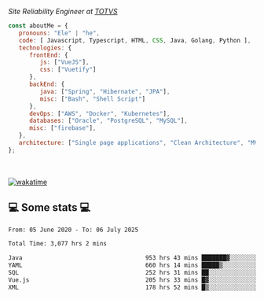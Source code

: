 <p><em>Site Reliability Engineer at <a href="https://www.totvs.com/">TOTVS</a></br>
</em></p>


```javascript
const aboutMe = {
   pronouns: "Ele" | "he",
   code: [ Javascript, Typescript, HTML, CSS, Java, Golang, Python ],
   technologies: {
      frontEnd: {
         js: ["VueJS"],
         css: ["Vuetify"]
      },
      backEnd: {
         java: ["Spring", "Hibernate", "JPA"],
         misc: ["Bash", "Shell Script"]
      },
      devOps: ["AWS", "Docker", "Kubernetes"],
      databases: ["Oracle", "PostgreSQL", "MySQL"],
      misc: ["firebase"],
   },
   architecture: ["Single page applications", "Clean Architecture", "MVC", "Microservices"],
};
```
</br></br>
[![wakatime](https://wakatime.com/badge/user/a3a8ed06-d304-4d6b-bc86-4adc418cdea7.svg)](https://wakatime.com/@a3a8ed06-d304-4d6b-bc86-4adc418cdea7)
<h2>💻 Some stats 💻</h2>

<!--START_SECTION:waka-->

```txt
From: 05 June 2020 - To: 06 July 2025

Total Time: 3,077 hrs 2 mins

Java                                   953 hrs 43 mins ███████▓░░░░░░░░░░░░░░░░░   31.00 %
YAML                                   660 hrs 14 mins █████▒░░░░░░░░░░░░░░░░░░░   21.46 %
SQL                                    252 hrs 31 mins ██░░░░░░░░░░░░░░░░░░░░░░░   08.21 %
Vue.js                                 205 hrs 33 mins █▓░░░░░░░░░░░░░░░░░░░░░░░   06.68 %
XML                                    178 hrs 52 mins █▒░░░░░░░░░░░░░░░░░░░░░░░   05.81 %
```

<!--END_SECTION:waka-->
